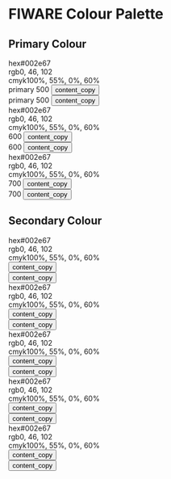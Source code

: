 # FIWARE Colour Palette

## Primary Colour

<div class="section-container">
        <div class="module-container">
            <div class="grid">
            <div class="colour-items">
                <div class="col-3 scroll-x">
                    <div class="colour-container bg-primary-500">
                        <div class="colour-settings">
                            <div class="colour-code"><span class="colour-method">hex</span>#002e67</div>
                            <div class="colour-code"><span class="colour-method">rgb</span>0, 46, 102</div>
                            <div class="colour-code"><span class="colour-method">cmyk</span>100%, 55%, 0%, 60%</div>
                        </div>
                        <div class="dwl-container">
                            <span class="colour-label">primary 500</span>
                            <button class="copy ico-negative" data-clipboard-text="https://www.fiware.org/custom/brand-guide/img/logo/fiware/primary/logo-fiware.svg" data-original-title="Copied!"><span class="material-symbols-outlined">content_copy</span></button>
                        </div>
                        <div class="dwl-container-m">
                            <span class="colour-label">primary 500</span>
                            <button class="copy ico-negative" data-clipboard-text="https://www.fiware.org/custom/brand-guide/img/logo/fiware/primary/logo-fiware.svg" data-original-title="Copied!"><span class="material-symbols-outlined">content_copy</span></button>
                        </div>
                    </div>
                </div>
                <div class="col-3 scroll-x">
                    <div class="colour-container bg-primary-600">
                        <div class="colour-settings">
                            <div class="colour-code"><span class="colour-method">hex</span>#002e67</div>
                            <div class="colour-code"><span class="colour-method">rgb</span>0, 46, 102</div>
                            <div class="colour-code"><span class="colour-method">cmyk</span>100%, 55%, 0%, 60%</div>
                        </div>
                        <div class="dwl-container">
                        <span class="colour-label">600</span>
                            <button class="copy ico-negative" data-clipboard-text="https://www.fiware.org/custom/brand-guide/img/logo/fiware/primary/logo-fiware.svg" data-original-title="Copied!"><span class="material-symbols-outlined">content_copy</span></button>
                        </div>
                        <div class="dwl-container-m">
                        <span class="colour-label">600</span>
                            <button class="copy ico-negative" data-clipboard-text="https://www.fiware.org/custom/brand-guide/img/logo/fiware/primary/logo-fiware.svg" data-original-title="Copied!"><span class="material-symbols-outlined">content_copy</span></button>
                        </div>
                    </div>
                </div>
                <div class="col-3 scroll-x">
                    <div class="colour-container bg-primary-700">
                        <div class="colour-settings">
                            <div class="colour-code"><span class="colour-method">hex</span>#002e67</div>
                            <div class="colour-code"><span class="colour-method">rgb</span>0, 46, 102</div>
                            <div class="colour-code"><span class="colour-method">cmyk</span>100%, 55%, 0%, 60%</div>
                        </div>
                        <div class="dwl-container">
                        <span class="colour-label">700</span>
                            <button class="copy ico-negative" data-clipboard-text="https://www.fiware.org/custom/brand-guide/img/logo/fiware/primary/logo-fiware.svg" data-original-title="Copied!"><span class="material-symbols-outlined">content_copy</span></button>
                        </div>
                        <div class="dwl-container-m">
                        <span class="colour-label">700</span>
                            <button class="copy ico-negative" data-clipboard-text="https://www.fiware.org/custom/brand-guide/img/logo/fiware/primary/logo-fiware.svg" data-original-title="Copied!"><span class="material-symbols-outlined">content_copy</span></button>
                        </div>
                    </div>
                </div>
            </div>
            </div>
        </div>
    </div>

## Secondary Colour

<div class="section-container">
        <div class="module-container">
            <div class="grid">
            <div class="colour-items">
                <div class="col-3 scroll-x">
                    <div class="colour-container bg-secondary-500">
                        <div class="colour-settings">
                            <div class="colour-code"><span class="colour-method">hex</span>#002e67</div>
                            <div class="colour-code"><span class="colour-method">rgb</span>0, 46, 102</div>
                            <div class="colour-code"><span class="colour-method">cmyk</span>100%, 55%, 0%, 60%</div>
                        </div>
                        <div class="dwl-container">
                            <button class="copy ico-negative" data-clipboard-text="https://www.fiware.org/custom/brand-guide/img/logo/fiware/primary/logo-fiware.svg" data-original-title="Copied!"><span class="material-symbols-outlined">content_copy</span></button>
                        </div>
                        <div class="dwl-container-m">
                            <button class="copy ico-negative" data-clipboard-text="https://www.fiware.org/custom/brand-guide/img/logo/fiware/primary/logo-fiware.svg" data-original-title="Copied!"><span class="material-symbols-outlined">content_copy</span></button>
                        </div>
                    </div>
                </div>
                <div class="col-3 scroll-x">
                    <div class="colour-container bg-secondary-400">
                        <div class="colour-settings">
                            <div class="colour-code"><span class="colour-method">hex</span>#002e67</div>
                            <div class="colour-code"><span class="colour-method">rgb</span>0, 46, 102</div>
                            <div class="colour-code"><span class="colour-method">cmyk</span>100%, 55%, 0%, 60%</div>
                        </div>
                        <div class="dwl-container">
                            <button class="copy ico-negative" data-clipboard-text="https://www.fiware.org/custom/brand-guide/img/logo/fiware/primary/logo-fiware.svg" data-original-title="Copied!"><span class="material-symbols-outlined">content_copy</span></button>
                        </div>
                        <div class="dwl-container-m">
                            <button class="copy ico-negative" data-clipboard-text="https://www.fiware.org/custom/brand-guide/img/logo/fiware/primary/logo-fiware.svg" data-original-title="Copied!"><span class="material-symbols-outlined">content_copy</span></button>
                        </div>
                    </div>
                </div>
                <div class="col-3 scroll-x">
                    <div class="colour-container bg-secondary-300">
                        <div class="colour-settings">
                            <div class="colour-code"><span class="colour-method">hex</span>#002e67</div>
                            <div class="colour-code"><span class="colour-method">rgb</span>0, 46, 102</div>
                            <div class="colour-code"><span class="colour-method">cmyk</span>100%, 55%, 0%, 60%</div>
                        </div>
                        <div class="dwl-container">
                            <button class="copy ico-negative" data-clipboard-text="https://www.fiware.org/custom/brand-guide/img/logo/fiware/primary/logo-fiware.svg" data-original-title="Copied!"><span class="material-symbols-outlined">content_copy</span></button>
                        </div>
                        <div class="dwl-container-m">
                            <button class="copy ico-negative" data-clipboard-text="https://www.fiware.org/custom/brand-guide/img/logo/fiware/primary/logo-fiware.svg" data-original-title="Copied!"><span class="material-symbols-outlined">content_copy</span></button>
                        </div>
                    </div>
                </div>
                <div class="col-3 scroll-x">
                    <div class="colour-container bg-secondary-200">
                        <div class="colour-settings">
                            <div class="colour-code"><span class="colour-method">hex</span>#002e67</div>
                            <div class="colour-code"><span class="colour-method">rgb</span>0, 46, 102</div>
                            <div class="colour-code"><span class="colour-method">cmyk</span>100%, 55%, 0%, 60%</div>
                        </div>
                        <div class="dwl-container">
                            <button class="copy ico-negative" data-clipboard-text="https://www.fiware.org/custom/brand-guide/img/logo/fiware/primary/logo-fiware.svg" data-original-title="Copied!"><span class="material-symbols-outlined">content_copy</span></button>
                        </div>
                        <div class="dwl-container-m">
                            <button class="copy ico-negative" data-clipboard-text="https://www.fiware.org/custom/brand-guide/img/logo/fiware/primary/logo-fiware.svg" data-original-title="Copied!"><span class="material-symbols-outlined">content_copy</span></button>
                        </div>
                    </div>
                </div>
                <div class="col-3 scroll-x">
                    <div class="colour-container bg-secondary-100">
                        <div class="colour-settings">
                            <div class="colour-code"><span class="colour-method">hex</span>#002e67</div>
                            <div class="colour-code"><span class="colour-method">rgb</span>0, 46, 102</div>
                            <div class="colour-code"><span class="colour-method">cmyk</span>100%, 55%, 0%, 60%</div>
                        </div>
                        <div class="dwl-container">
                            <button class="copy ico-negative" data-clipboard-text="https://www.fiware.org/custom/brand-guide/img/logo/fiware/primary/logo-fiware.svg" data-original-title="Copied!"><span class="material-symbols-outlined">content_copy</span></button>
                        </div>
                        <div class="dwl-container-m">
                            <button class="copy ico-negative" data-clipboard-text="https://www.fiware.org/custom/brand-guide/img/logo/fiware/primary/logo-fiware.svg" data-original-title="Copied!"><span class="material-symbols-outlined">content_copy</span></button>
                        </div>
                    </div>
                </div>
            </div>
            </div>
        </div>
    </div>